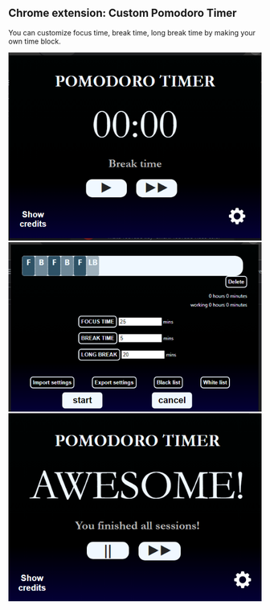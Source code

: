 ## Chrome extension: Custom Pomodoro Timer

You can customize focus time, break time, long break time by making your own time block.

![demo1](https://github.com/Jep4/Pomodoro-Chrome/blob/main/demo_img/demo1.png)
![demo2](https://github.com/Jep4/Pomodoro-Chrome/blob/main/demo_img/demo2.png)
![demo3](https://github.com/Jep4/Pomodoro-Chrome/blob/main/demo_img/demo3.png)